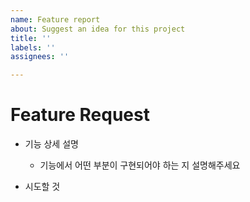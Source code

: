 ```yaml
---
name: Feature report
about: Suggest an idea for this project
title: ''
labels: ''
assignees: ''

---
```


# Feature Request
- 기능 상세 설명
  - 기능에서 어떤 부분이 구현되어야 하는 지 설명해주세요

- 시도할 것
